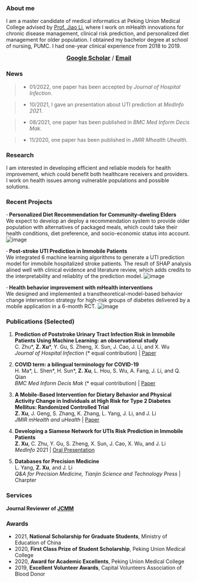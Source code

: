 ### About me
I am a master candidate of medical informatics at Peking Union Medical College advised by [Prof. Jiao Li](https://www.researchgate.net/profile/Jiao-Li-56), where I work on mHealth innovations for chronic disease management, clinical risk prediction, and personalized diet management for older population.  I obtained my bachelor degree at school of nursing, PUMC.  I had one-year clinical experience from 2018 to 2019.</font><br/><font size=3><center>**[Google Scholar](https://scholar.google.com/citations?user=aHrqWiEAAAAJ&hl=zh-CN)** /  **[Email](xu.zidu@imicams.ac.cn)**  </center></font> 


### News
> - 01/2022, one paper has been accepted by *Journal of Hospital Infection*.<br/>

> - 10/2021, I gave an presentation about UTI prediction at *MedInfo 2021*.<br/>

> - 08/2021, one paper has been published in *BMC Med Inform Decis Mak*.<br/>

> - 11/2020, one paper has been published in *JMIR Mhealth Uhealth*.<br/>

### Research
I am interested in developing efficient and reliable models for health improvement, which could benefit both healthcare receivers and providers. I work on health issues among vulnerable populations and possible solutions.

### Recent Projects
**· Personalized Diet Recommendation for Community-dweling Elders**<br/>
We expect to develop an deploy a recommendation system to provide older population with alternatives of packaged meals, which could take their health conditions, diet preference, and socio-economic status into account.
![image](https://github.com/Somewhat120/Science-for-Humanity/blob/main/%E7%BB%98%E5%9B%BE2.png)

**· Post-stroke UTI Prediction in Immobile Patients**<br/>
We integrated 6 machine learning algorithms to generate a UTI prediction model for immobile hospitalized stroke patients. The result of SHAP analysis alined well with clinical evidence and literature review, which adds credits to the interpretability and reliablity of the prediction model.
![image](https://github.com/Somewhat120/Science-for-Humanity/blob/main/fig2.jpg)

**· Health behavior improvement with mHealth interventions**<br/>
We designed and implemented a transtheoretical-model-based behavior change intervention strategy for high-risk groups of diabetes delivered by a mobile application in a 6-month RCT.
![image](https://github.com/Somewhat120/Science-for-Humanity/blob/main/fig1.png)

### Publications (Selected)
1. **Prediction of Poststroke Urinary Tract Infection Risk in Immobile Patients Using Machine Learning: an observational study**<br/> C. Zhu\*, **Z. Xu**\*, Y. Gu, S. Zheng, X. Sun, J. Cao, J. Li, and X. Wu <br/> *Journal of Hospital Infection* (* equal contribution) |  [Paper](https://doi.org/10.1016/j.jhin.2022.01.002) <br/>
2. **COVID term: a bilingual terminology for COVID-19**<br/> H. Ma\*, L. Shen\*, H. Sun\*, **Z. Xu**, L. Hou, S. Wu, A. Fang, J. Li, and Q. Qian<br/>
*BMC Med Inform Decis Mak* (* equal contribution) | [Paper](https://bmcmedinformdecismak.biomedcentral.com/articles/10.1186/s12911-021-01593-9)<br/>
3. **A Mobile-Based Intervention for Dietary Behavior and Physical Activity Change in Individuals at High Risk for Type 2 Diabetes Mellitus: Randomized Controlled Trial**<br/>
**Z. Xu**, J. Geng, S. Zhang, K. Zhang, L. Yang, J. Li, and J. Li<br/> *JMIR mHealth and uHealth* | [Paper](https://mhealth.jmir.org/2020/11/e19869/) <br/>

4. **Developing a Siamese Network for UTIs Risk Prediction in Immobile Patients**<br/>  **Z. Xu**, C. Zhu, Y. Gu, S. Zheng, X. Sun, J. Cao, X. Wu, and J. Li<br/>
  *MedInfo* 2021 | [Oral Presentation](https://www.youtube.com/watch?v=XqlWfoBhUQw)<br/>  

5. **Databases for Precision Medicine** <br/>  L. Yang, **Z. Xu**, and J. Li  <br/> *Q&A for Precision Medicine, Tianjin Science and Technology Press* | Charpter  <br/>  


### Services
**Journal Reviewer of [JCMM](https://onlinelibrary.wiley.com/journal/15824934)** <front><br/>

### Awards
- 2021, **National Scholarship for Graduate Students**, Ministry of Education of China
- 2020, **First Class Prize of Student Scholarship**, Peking Union Medical College
- 2020, **Award for Academic Excellents**, Peking Union Medical College
- 2019, **Excellent Volunteer Awards**, Capital Volunteers Association of Blood Donor

